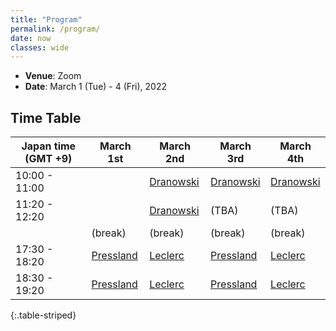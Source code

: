 ```yaml
---
title: "Program"
permalink: /program/
date: now
classes: wide
---
```


- **Venue**: Zoom
- **Date**: March 1 (Tue) - 4 (Fri), 2022

## Time Table


|Japan time (GMT +9)| March 1st | March 2nd | March 3rd | March 4th |
|---|---|---|---|---|
| 10:00 - 11:00 |  | [Dranowski](/ppacya/abstracts/#anne-dranowski) | [Dranowski](ppacya/abstracts/#anne-dranowski) | [Dranowski](/ppacya/abstracts/#anne-dranowski) |
| 11:20 - 12:20  |  | [Dranowski]((/ppacya/abstracts/#anne-dranowski)) | (TBA) | (TBA) |
| | (break) | (break) | (break) | (break) |
| 17:30 - 18:20 | [Pressland](/ppacya/abstracts/#matthew-pressland) | [Leclerc](/ppacya/abstracts/#bernard-leclerc) | [Pressland](/ppacya/abstracts/#matthew-pressland) | [Leclerc](/ppacya/abstracts/#bernard-leclerc)
| 18:30 - 19:20 | [Pressland](/ppacya/abstracts/#matthew-pressland) | [Leclerc](/ppacya/abstracts/#bernard-leclerc) | [Pressland](/ppacya/abstracts/#matthew-pressland) | [Leclerc](/ppacya/abstracts/#bernard-leclerc)
{:.table-striped}
